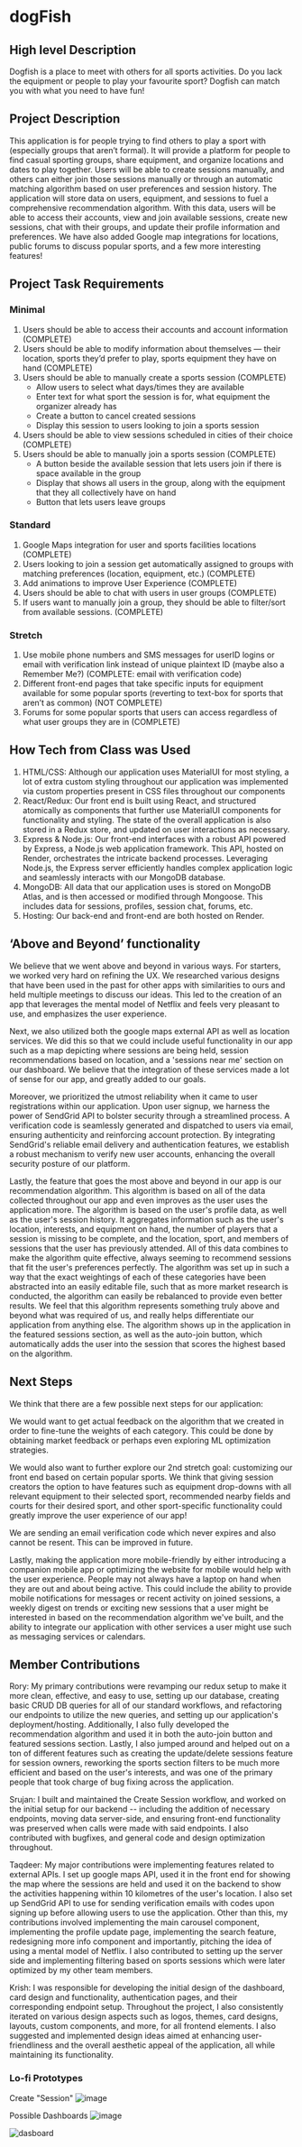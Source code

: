 # dogFish

## High level Description

Dogfish is a place to meet with others for all sports activities. Do you lack the equipment or people to play your favourite sport? Dogfish can match you with what you need to have fun!

## Project Description

This application is for people trying to find others to play a sport with (especially groups that aren’t formal). It will provide a platform for people to find casual sporting groups, share equipment, and organize locations and dates to play together. Users will be able to create sessions manually, and others can either join those sessions manually or through an automatic matching algorithm based on user preferences and session history. The application will store data on users, equipment, and sessions to fuel a comprehensive recommendation algorithm. With this data, users will be able to access their accounts, view and join available sessions, create new sessions, chat with their groups, and update their profile information and preferences. We have also added Google map integrations for locations, public forums to discuss popular sports, and a few more interesting features!

## Project Task Requirements

### Minimal

1. Users should be able to access their accounts and account information (COMPLETE)
2. Users should be able to modify information about themselves — their location, sports they’d prefer to play, sports equipment they have on hand (COMPLETE)
3. Users should be able to manually create a sports session (COMPLETE)
    - Allow users to select what days/times they are available
    - Enter text for what sport the session is for, what equipment the organizer already has
    - Create a button to cancel created sessions
    - Display this session to users looking to join a sports session
4. Users should be able to view sessions scheduled in cities of their choice (COMPLETE)
5. Users should be able to manually join a sports session (COMPLETE)
    - A button beside the available session that lets users join if there is space available in the group 
    - Display that shows all users in the group, along with the equipment that they all collectively have on hand
    - Button that lets users leave groups

### Standard

1. Google Maps integration for user and sports facilities locations (COMPLETE)
2. Users looking to join a session get automatically assigned to groups with matching preferences (location, equipment, etc.) (COMPLETE)
3. Add animations to improve User Experience (COMPLETE)
4. Users should be able to chat with users in user groups (COMPLETE)
5. If users want to manually join a group, they should be able to filter/sort from available sessions. (COMPLETE)

### Stretch

1. Use mobile phone numbers and SMS messages for userID logins or email with verification link instead of unique plaintext ID (maybe also a Remember Me?) (COMPLETE: email with verification code)
2. Different front-end pages that take specific inputs for equipment available for some popular sports (reverting to text-box for sports that aren’t as common) (NOT COMPLETE)
3. Forums for some popular sports that users can access regardless of what user groups they are in (COMPLETE)

## How Tech from Class was Used 
1. HTML/CSS: Although our application uses MaterialUI for most styling, a lot of extra custom styling throughout our application was implemented via custom properties present in CSS files throughout our components 
2. React/Redux: Our front end is built using React, and structured atomically as components that further use MaterialUI components for functionality and styling. The state of the overall application is also stored in a Redux store, and updated on user interactions as necessary.
3. Express & Node.js: Our front-end interfaces with a robust API powered by Express, a Node.js web application framework. This API, hosted on Render, orchestrates the intricate backend processes. Leveraging Node.js, the Express server efficiently handles complex application logic and seamlessly interacts with our MongoDB database.
4. MongoDB: All data that our application uses is stored on MongoDB Atlas, and is then accessed or modified through Mongoose. This includes data for sessions, profiles, session chat, forums, etc.
5. Hosting: Our back-end and front-end are both hosted on Render. 

## ‘Above and Beyond’ functionality

We believe that we went above and beyond in various ways. For starters, we worked very hard on refining the UX. We researched various designs that have been used in the past for other apps with similarities to ours and held multiple meetings to discuss our ideas. This led to the creation of an app that leverages the mental model of Netflix and feels very pleasant to use, and emphasizes the user experience.

Next, we also utilized both the google maps external API as well as location services. We did this so that we could include useful functionality in our app such as a map depicting where sessions are being held, session recommendations based on location, and a 'sessions near me' section on our dashboard. We believe that the integration of these services made a lot of sense for our app, and greatly added to our goals.

Moreover, we prioritized the utmost reliability when it came to user registrations within our application. Upon user signup, we harness the power of SendGrid API to bolster security through a streamlined process. A verification code is seamlessly generated and dispatched to users via email, ensuring authenticity and reinforcing account protection. By integrating SendGrid's reliable email delivery and authentication features, we establish a robust mechanism to verify new user accounts, enhancing the overall security posture of our platform.

Lastly, the feature that goes the most above and beyond in our app is our recommendation algorithm. This algorithm is based on all of the data collected throughout our app and even improves as the user uses the application more. The algorithm is based on the user's profile data, as well as the user's session history. It aggregates information such as the user's location, interests, and equipment on hand, the number of players that a session is missing to be complete, and the location, sport, and members of sessions that the user has previously attended. All of this data combines to make the algorithm quite effective, always seeming to recommend sessions that fit the user's preferences perfectly. The algorithm was set up in such a way that the exact weightings of each of these categories have been abstracted into an easily editable file, such that as more market research is conducted, the algorithm can easily be rebalanced to provide even better results. We feel that this algorithm represents something truly above and beyond what was required of us, and really helps differentiate our application from anything else. The algorithm shows up in the application in the featured sessions section, as well as the auto-join button, which automatically adds the user into the session that scores the highest based on the algorithm.

## Next Steps
We think that there are a few possible next steps for our application:

We would want to get actual feedback on the algorithm that we created in order to fine-tune the weights of each category. This could be done by obtaining market feedback or perhaps even exploring ML optimization strategies.

We would also want to further explore our 2nd stretch goal: customizing our front end based on certain popular sports. We think that giving session creators the option to have features such as equipment drop-downs with all relevant equipment to their selected sport, recommended nearby fields and courts for their desired sport, and other sport-specific functionality could greatly improve the user experience of our app!

We are sending an email verification code which never expires and also cannot be resent. This can be improved in future.

Lastly, making the application more mobile-friendly by either introducing a companion mobile app or optimizing the website for mobile would help with the user experience. People may not always have a laptop on hand when they are out and about being active. This could include the ability to provide mobile notifications for messages or recent activity on joined sessions, a weekly digest on trends or exciting new sessions that a user might be interested in based on the recommendation algorithm we've built, and the ability to integrate our application with other services a user might use such as messaging services or calendars.

## Member Contributions

Rory: My primary contributions were revamping our redux setup to make it more clean, effective, and easy to use, setting up our database, creating basic CRUD DB queries for all of our standard workflows, and refactoring our endpoints to utilize the new queries, and setting up our application's deployment/hosting. Additionally, I also fully developed the recommendation algorithm and used it in both the auto-join button and featured sessions section. Lastly, I also jumped around and helped out on a ton of different features such as creating the update/delete sessions feature for session owners, reworking the sports section filters to be much more efficient and based on the user's interests, and was one of the primary people that took charge of bug fixing across the application.

Srujan: I built and maintained the Create Session workflow, and worked on the initial setup for our backend -- including the addition of necessary endpoints, moving data server-side, and ensuring front-end functionality was preserved when calls were made with said endpoints. I also contributed with bugfixes, and general code and design optimization throughout.

Taqdeer: My major contributions were implementing features related to external APIs. I set up google maps API, used it in the front end for showing the map where the sessions are held and used it on the backend to show the activities happening within 10 kilometres of the user's location. I also set up SendGrid API to use for sending verification emails with codes upon signing up before allowing users to use the application. Other than this, my contributions involved implementing the main carousel component, implementing the profile update page, implementing the search feature, redesigning more info component and importantly, pitching the idea of using a mental model of Netflix. I also contributed to setting up the server side and implementing filtering based on sports sessions which were later optimized by my other team members.

Krish: I was responsible for developing the initial design of the dashboard, card design and functionality, authentication pages, and their corresponding endpoint setup. Throughout the project, I also consistently iterated on various design aspects such as logos, themes, card designs, layouts, custom components, and more, for all frontend elements. I also suggested and implemented design ideas aimed at enhancing user-friendliness and the overall aesthetic appeal of the application, all while maintaining its functionality.

### Lo-fi Prototypes

Create "Session"
![image](https://github.com/srujanr40/dogfish/assets/54603297/5f81141c-f6e8-4f4a-b893-e009d0f8f6d5)

Possible Dashboards
![image](https://github.com/srujanr40/dogfish/assets/54603297/7e5a90c6-00cd-47e0-bdad-1996e6627f34)

![dasboard](https://github.com/srujanr40/dogfish/assets/13267569/8fb99365-71ff-4136-b61b-adb430ba0d69)




